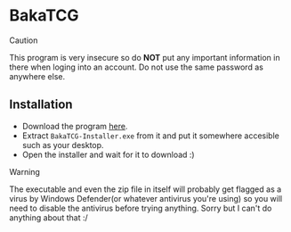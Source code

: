 # BakaTCG
> [!CAUTION]
> This program is very insecure so do **NOT** put any important information in there when loging into an account. Do not use the same password as anywhere else.

## Installation

- Download the program [here](https://github.com/TotemPear/TCG/releases/download/v0.0.4-alpha/BakaTCG-Installer.zip).
- Extract `BakaTCG-Installer.exe` from it and put it somewhere accesible such as your desktop.
- Open the installer and wait for it to download :)

> [!WARNING]
> The executable and even the zip file in itself will probably get flagged as a virus by Windows Defender(or whatever antivirus you're using) so you will need to disable the antivirus before trying anything. Sorry but I can't do anything about that :/
